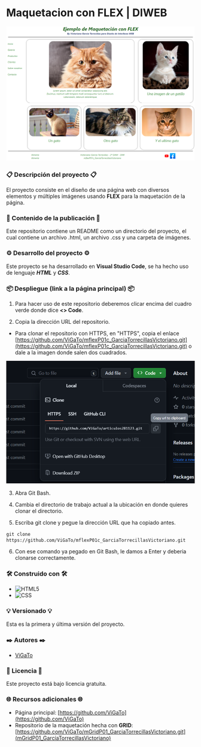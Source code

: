 # **Maquetacion con FLEX | DIWEB**

![Página completa](image-1.png)

### 📋 Descripción del proyecto 📋

El proyecto consiste en el diseño de una página web con diversos elementos y múltiples imágenes usando **FLEX** para la maquetación de la página.

### 📁 Contenido de la publicación 📁

Este repositorio contiene un README como un directorio del proyecto, el cual contiene un archivo .html, un archivo .css y una carpeta de imágenes.

### ⚙️ Desarrollo del proyecto ⚙️

Este proyecto se ha desarrollado en **Visual Studio Code**, se ha hecho uso de lenguaje **_HTML_** y **_CSS_**.

### 📦 Despliegue (link a la página principal) 📦

1. Para hacer uso de este repositorio deberemos clicar encima del cuadro verde donde dice **<> Code**.

2. Copia la dirección URL del repositorio.

- Para clonar el repositorio con HTTPS, en "HTTPS", copia el enlace [https://github.com/ViGaTo/mflexP01c_GarciaTorrecillasVictoriano.git](https://github.com/ViGaTo/mflexP01c_GarciaTorrecillasVictoriano.git) o dale a la imagen donde salen dos cuadrados.

![Captura del CODE](image.png)

3. Abra Git Bash.

4. Cambia el directorio de trabajo actual a la ubicación en donde quieres clonar el directorio.

5. Escriba git clone y pegue la dirección URL que ha copiado antes.

```
git clone https://github.com/ViGaTo/mflexP01c_GarciaTorrecillasVictoriano.git
```
6. Con ese comando ya pegado en Git Bash, le damos a Enter y deberia clonarse correctamente.

### 🛠️ Construido con 🛠️
- ![HTML5](https://img.shields.io/badge/-HTML5-333333?style=flat&logo=HTML5)
- ![CSS](https://img.shields.io/badge/-CSS-333333?style=flat&logo=CSS3&logoColor=1572B6)

### 💡 Versionado 💡

Esta es la primera y última versión del proyecto.

### ✒️ Autores ✒️

- [ViGaTo](https://github.com/ViGaTo)

### 📄 Licencia 📄

Este proyecto está bajo licencia gratuita.

### 🌐 Recursos adicionales 🌐

- Página principal: [https://github.com/ViGaTo](https://github.com/ViGaTo)
- Repositorio de la maquetación hecha con **GRID**: [https://github.com/ViGaTo/mGridP01_GarciaTorrecillasVictoriano.git](mGridP01_GarcíaTorrecillasVictoriano)